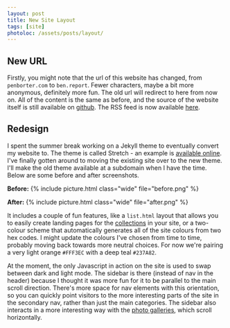 ```yaml
---
layout: post
title: New Site Layout
tags: [site]
photoloc: /assets/posts/layout/
---
```


## New URL
Firstly, you might note that the url of this website has changed, from `penborter.com` to `ben.report`. Fewer characters, maybe a bit more anonymous, definitely more fun. The old url will redirect to here from now on. All of the content is the same as before, and the source of the website itself is still available on [github](https://github.com/penborter/ben_report). The RSS feed is now available [here](/feed.xml).

## Redesign
I spent the summer break working on a Jekyll theme to eventually convert my website to. The theme is called Stretch - an example is [available online](https://stretch.ben.report). I've finally gotten around to moving the existing site over to the new theme. I'll make the old theme available at a subdomain when I have the time. Below are some before and after screenshots.

**Before:**
{% include picture.html
   class="wide"
   file="before.png"
%}

**After:**
{% include picture.html
   class="wide"
   file="after.png"
%}

It includes a couple of fun features, like a `list.html` layout that allows you to easily create landing pages for the [collections](https://jekyllrb.com/docs/collections/) in your site, or a two-colour scheme that automatically generates all of the site colours from two hex codes. I might update the colours I've chosen from time to time, probably moving back towards more neutral choices. For now we're pairing a very light orange `#FFF3EC` with a deep teal `#237A82`. 

At the moment, the only Javascript in action on the site is used to swap between dark and light mode. 
The sidebar is there (instead of nav in the header) because I thought it was more fun for it to be parallel to the main scroll direction. There's more space for nav elements with this orientation, so you can quickly point visitors to the more interesting parts of the site in the secondary nav, rather than just the main categories. The sidebar also interacts in a more interesting way with the [photo galleries](/photos), which scroll horizontally. 



